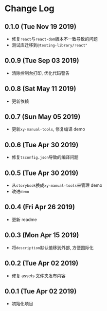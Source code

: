 # Change Log

## 0.1.0 (Tue Nov 19 2019)

-   修复`react`与`react-dom`版本不一致导致的问题
-   测试库迁移到`@testing-library/react"`

## 0.0.9 (Tue Sep 03 2019)

-   清除控制台打印, 优化代码警告

## 0.0.8 (Sat May 11 2019)

-   更新依赖

## 0.0.7 (Sun May 05 2019)

-   更新`xy-manual-tools`, 修复编译 demo

## 0.0.6 (Tue Apr 30 2019)

-   修复`tsconfig.json`导致的编译问题

## 0.0.5 (Tue Apr 30 2019)

-   从`storybook`换成`xy-manual-tools`来管理 demo
-   改进`demo`

## 0.0.4 (Fri Apr 26 2019)

-   更新 readme

## 0.0.3 (Mon Apr 15 2019)

-   将`description`默认值移到外部, 方便国际化

## 0.0.2 (Tue Apr 02 2019)

-   修复 assets 文件夹发布内容

## 0.0.1 (Tue Apr 02 2019)

-   初始化项目
